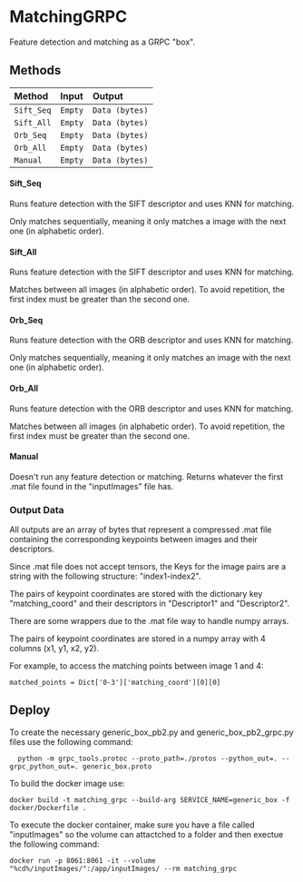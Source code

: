 
# MatchingGRPC

Feature detection and matching as a GRPC "box".
## Methods

| Method   | Input       | Output                           |
| :---------- | :--------- | :---------------------------------- |
| `Sift_Seq` | `Empty` | `Data (bytes)` |
| `Sift_All` | `Empty` | `Data (bytes)` |
| `Orb_Seq` | `Empty` | `Data (bytes)` |
| `Orb_All` | `Empty` | `Data (bytes)` |
| `Manual` | `Empty` | `Data (bytes)` |

#### Sift_Seq

Runs feature detection with the SIFT descriptor and uses KNN for matching.

Only matches sequentially, meaning it only matches a image with the next one (in alphabetic order). 

#### Sift_All

Runs feature detection with the SIFT descriptor and uses KNN for matching.

Matches between all images (in alphabetic order). To avoid repetition, the first index must be greater than the second one.

#### Orb_Seq

Runs feature detection with the ORB descriptor and uses KNN for matching.

Only matches sequentially, meaning it only matches an image with the next one (in alphabetic order). 

#### Orb_All

Runs feature detection with the ORB descriptor and uses KNN for matching.

Matches between all images (in alphabetic order). To avoid repetition, the first index must be greater than the second one.


#### Manual

Doesn't run any feature detection or matching. Returns whatever the first .mat file found in the "inputImages" file has. 

### Output Data

All outputs are an array of bytes that represent a compressed .mat file containing the corresponding keypoints between images and their descriptors.

Since .mat file does not accept tensors, the Keys for the image pairs are a string with the following structure: "index1-index2". 

The pairs of keypoint coordinates are stored with the dictionary key "matching_coord" and their descriptors in "Descriptor1" and "Descriptor2".

There are some wrappers due to the .mat file way to handle numpy arrays.

The pairs of keypoint coordinates are stored in a numpy array with 4 columns (x1, y1, x2, y2).

For example, to access the matching points between image 1 and 4: 

```
matched_points = Dict['0-3']['matching_coord'][0][0]
```

## Deploy

To create the necessary generic_box_pb2.py and generic_box_pb2_grpc.py files use the following command:

```
  python -m grpc_tools.protoc --proto_path=./protos --python_out=. --grpc_python_out=. generic_box.proto
```

To build the docker image use:

```
docker build -t matching_grpc --build-arg SERVICE_NAME=generic_box -f docker/Dockerfile .
```

To execute the docker container, make sure you have a file called "inputImages" so the volume can attactched to a folder and then exectue the following command: 
```
docker run -p 8061:8061 -it --volume "%cd%/inputImages/":/app/inputImages/ --rm matching_grpc
```
